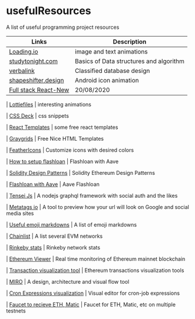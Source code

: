 # usefulResources

A list of useful programming project resources

| Links                                                                                   | Description                             |
| --------------------------------------------------------------------------------------- | --------------------------------------- |
| [Loading.io](https://loading.io/)                                                       | image and text animations               |
| [studytonight.com](https://www.studytonight.com/data-structures/)                       | Basics of Data structures and algorithm |
| [verbalink](https://www.vertabelo.com/blog/designing-an-online-classifieds-data-model/) | Classified database design              |
| [shapeshifter.design](https://shapeshifter.design/)                                     | Android icon animation                  |
| [Full stack React-New](https://www.youtube.com/watch?v=I6ypD7qv3Z8&feature=youtu.be)    | 20/08/2020                              |

| [Lottiefiles](https://lottiefiles.com/) | interesting animations

| [CSS Deck](https://cssdeck.com/picks/2) | css snippets

| [React Templates](https://cssdeck.com/picks/https://dev.to/davidepacilio/35-free-react-templates-and-themes-32ci) | some free react templates

| [Graygrids](https://graygrids.com/) | Free Nice HTML Templates

| [FeatherIcons](https://feathericons.com/) | Customize icons with desired colors

| [How to setup flashloan](https://medium.com/coinmonks/how-to-create-flash-loans-with-aave-part-2-ee3ba2f483f9) | Flashloan with Aave

| [Solidity Design Patterns](https://github.com/fravoll/solidity-patterns) | Solidity Ethereum Design Patterns

| [Flashloan with Aave](https://github.com/austintgriffith/scaffold-eth/tree/flash-loans-intro) | Aave Flashloan

| [Tensei Js](https://tenseijs.com/docs/getting-started) | A nodejs graphql framework with social auth and the likes

| [Metatags io](https://metatags.io/) | A tool to preview how your url will look on Google and social media sites

| [Useful emoji markdowns](https://www.webfx.com/tools/emoji-cheat-sheet/) | A list of emoji markdowns

| [Chainlist](https://chainlist.org/) | A list several EVM networks

| [Rinkeby stats](https://www.rinkeby.io/#stats) | Rinkeby network stats

| [Ethereum Viewer](http://ethviewer.live/) | Real time monitoring of Ethereum mainnet blockchain

| [Transaction visualization tool](https://txstreet.com/) | Ethereum transactions visualization tools

| [MIRO](https://miro.com/) | A design, architecture and visual flow tool

| [Cron Expressions visualization](https://crontab.guru/) | Visual editor for cron-job expressions

| [Faucet to recieve ETH, Matic](https://faucet.paradigm.xyz/) | Faucet for ETH, Matic, etc on multiple testnets
